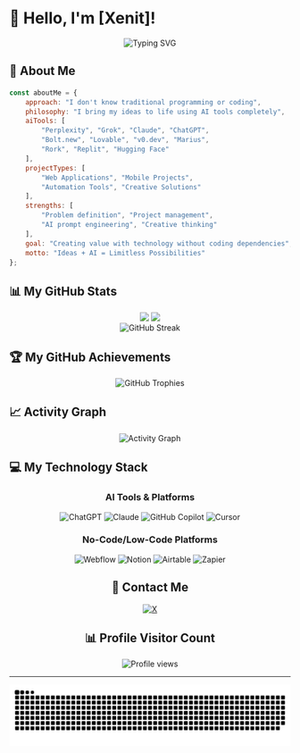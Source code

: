 # 👋 Hello, I'm [Xenit]!

<div align="center">
  <img src="https://readme-typing-svg.herokuapp.com/?lines=AI-Powered+Creator;No-Code+Innovator;Turning+Ideas+Into+Reality&font=Fira%20Code&center=true&width=380&height=50&duration=4000&pause=1000" alt="Typing SVG" />
</div>

## 🚀 About Me

```javascript
const aboutMe = {
    approach: "I don't know traditional programming or coding",
    philosophy: "I bring my ideas to life using AI tools completely",
    aiTools: [
        "Perplexity", "Grok", "Claude", "ChatGPT", 
        "Bolt.new", "Lovable", "v0.dev", "Marius",
        "Rork", "Replit", "Hugging Face"
    ],
    projectTypes: [
        "Web Applications", "Mobile Projects", 
        "Automation Tools", "Creative Solutions"
    ],
    strengths: [
        "Problem definition", "Project management",
        "AI prompt engineering", "Creative thinking"
    ],
    goal: "Creating value with technology without coding dependencies",
    motto: "Ideas + AI = Limitless Possibilities"
};
```

## 📊 My GitHub Stats

<div align="center">
  <img height="180em" src="https://github-readme-stats.vercel.app/api?username=xenitV1&show_icons=true&theme=tokyonight&include_all_commits=true&count_private=true"/>
  <img height="180em" src="https://github-readme-stats.vercel.app/api/top-langs/?username=KULLANICI_ADINIZ&layout=compact&langs_count=7&theme=tokyonight"/>
</div>

<div align="center">
  <img src="https://github-readme-streak-stats.herokuapp.com/?user=KULLANICI_ADINIZ&theme=tokyonight" alt="GitHub Streak" />
</div>

## 🏆 My GitHub Achievements

<div align="center">
  <img src="https://github-profile-trophy.vercel.app/?username=KULLANICI_ADINIZ&theme=tokyonight&row=1&column=7" alt="GitHub Trophies" />
</div>

## 📈 Activity Graph

<div align="center">
  <img src="https://github-readme-activity-graph.vercel.app/graph?username=KULLANICI_ADINIZ&theme=tokyo-night&bg_color=1a1b27&color=628fdb&line=628fdb&point=ffffff&area=true&hide_border=true" alt="Activity Graph" />
</div>

## 💻 My Technology Stack

<div align="center">

### AI Tools & Platforms
![ChatGPT](https://img.shields.io/badge/ChatGPT-74aa9c?style=for-the-badge&logo=openai&logoColor=white)
![Claude](https://img.shields.io/badge/Claude-CC785C?style=for-the-badge&logo=anthropic&logoColor=white)
![GitHub Copilot](https://img.shields.io/badge/GitHub_Copilot-000000?style=for-the-badge&logo=github&logoColor=white)
![Cursor](https://img.shields.io/badge/Cursor-0078D4?style=for-the-badge&logo=visualstudiocode&logoColor=white)

### No-Code/Low-Code Platforms
![Webflow](https://img.shields.io/badge/Webflow-4353FF?style=for-the-badge&logo=webflow&logoColor=white)
![Notion](https://img.shields.io/badge/Notion-000000?style=for-the-badge&logo=notion&logoColor=white)
![Airtable](https://img.shields.io/badge/Airtable-18BFFF?style=for-the-badge&logo=airtable&logoColor=white)
![Zapier](https://img.shields.io/badge/Zapier-FF4A00?style=for-the-badge&logo=zapier&logoColor=white)


## 🤝 Contact Me

<div align="center">
  <a href="https://x.com/xenit_v0">
    <img src="https://img.shields.io/badge/X-000000?style=for-the-badge&logo=x&logoColor=white" alt="X"/>
  </a>
</div>

## 📊 Profile Visitor Count

<div align="center">
  <img src="https://komarev.com/ghpvc/?username=KULLANICI_ADINIZ&color=blueviolet&style=flat-square&label=Profil+Görüntüleme" alt="Profile views" />
</div>

---

<div align="center">
  <img src="https://raw.githubusercontent.com/platane/snk/output/github-contribution-grid-snake-dark.svg" alt="Snake animation" />
</div>
